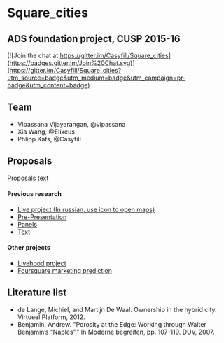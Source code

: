 # Square_cities 
## ADS foundation project, CUSP 2015-16

[![Join the chat at https://gitter.im/Casyfill/Square_cities](https://badges.gitter.im/Join%20Chat.svg)](https://gitter.im/Casyfill/Square_cities?utm_source=badge&utm_medium=badge&utm_campaign=pr-badge&utm_content=badge)


## Team

- Vipassana Vijayarangan, @vipassana
- Xia Wang, @Elixeus
- Phlipp Kats, @Casyfill


## Proposals
[Proposals text](https://docs.google.com/document/d/1FLsmn24OLyyvL__895X0a5aXCz3h4ktcc5C4bAlfOXU/edit?usp=sharing)

#### Previous research
- [Live project (In russian, use icon to open maps)](http://www.4sqstat.com/)
- [Pre-Presentation](https://www.dropbox.com/s/szgt9yvicj507ww/2012_05_08_pres_template2.pdf?dl=0)
- [Panels](https://www.dropbox.com/s/5b93u8kbhhx834r/2012_07_01_pinups_out_embedded_12f%20%D0%BA%D0%BE%D0%BF%D0%B8%D1%8F.pdf?dl=0)
- [Text](https://www.dropbox.com/s/2ie0vb3lli5f5wd/2012_SCLGuides_Moscow_Strelka.pdf?dl=0)

#### Other projects
- [Livehood project](http://livehoods.org/)
- [Foursquare marketing prediction](https://medium.com/foursquare-direct/foursquare-s-prediction-apple-will-sell-13-15-million-iphones-this-weekend-d7aca59a67d8)

## Literature list

- de Lange, Michiel, and Martijn De Waal. Ownership in the hybrid city. Virtueel Platform, 2012.
- Benjamin, Andrew. "Porosity at the Edge: Working through Walter Benjamin’s “Naples”." In Moderne begreifen, pp. 107-119. DUV, 2007.


